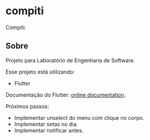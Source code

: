 # compiti

Compiti.

## Sobre

Projeto para Laboratório de Engenharia de Software.

Esse projeto está utilizando:

- Flutter

Documentação do Flutter:
[online documentation](https://flutter.dev/docs).

Próximos passos:

- Implementar unselect do menu com clique no corpo.
- Implementar setas no dia.
- Implementar notificar antes.